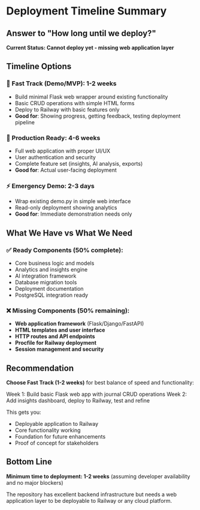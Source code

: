 # Deployment Timeline Summary

## Answer to "How long until we deploy?"

**Current Status: Cannot deploy yet - missing web application layer**

## Timeline Options

### 🚀 Fast Track (Demo/MVP): **1-2 weeks**
- Build minimal Flask web wrapper around existing functionality
- Basic CRUD operations with simple HTML forms  
- Deploy to Railway with basic features only
- **Good for**: Showing progress, getting feedback, testing deployment pipeline

### 📱 Production Ready: **4-6 weeks**
- Full web application with proper UI/UX
- User authentication and security
- Complete feature set (insights, AI analysis, exports)
- **Good for**: Actual user-facing deployment

### ⚡ Emergency Demo: **2-3 days**
- Wrap existing demo.py in simple web interface
- Read-only deployment showing analytics
- **Good for**: Immediate demonstration needs only

## What We Have vs What We Need

### ✅ Ready Components (50% complete):
- Core business logic and models
- Analytics and insights engine  
- AI integration framework
- Database migration tools
- Deployment documentation
- PostgreSQL integration ready

### ❌ Missing Components (50% remaining):
- **Web application framework** (Flask/Django/FastAPI)
- **HTML templates and user interface**
- **HTTP routes and API endpoints** 
- **Procfile for Railway deployment**
- **Session management and security**

## Recommendation

**Choose Fast Track (1-2 weeks)** for best balance of speed and functionality:

Week 1: Build basic Flask web app with journal CRUD operations
Week 2: Add insights dashboard, deploy to Railway, test and refine

This gets you:
- Deployable application to Railway
- Core functionality working
- Foundation for future enhancements
- Proof of concept for stakeholders

## Bottom Line

**Minimum time to deployment: 1-2 weeks** (assuming developer availability and no major blockers)

The repository has excellent backend infrastructure but needs a web application layer to be deployable to Railway or any cloud platform.